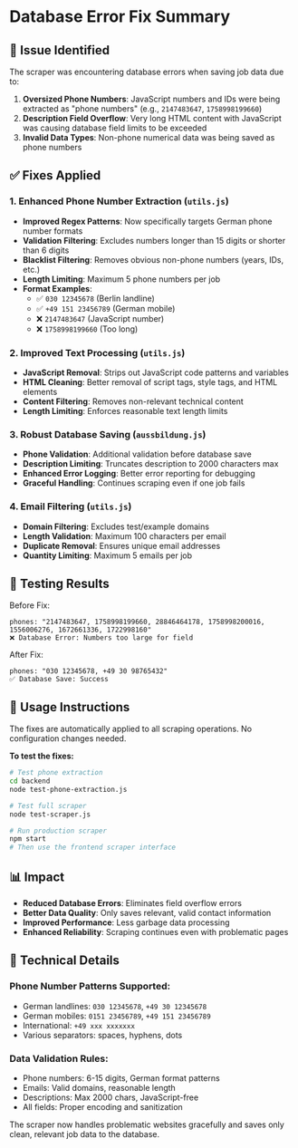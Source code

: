 # Database Error Fix Summary

## 🐛 **Issue Identified**

The scraper was encountering database errors when saving job data due to:

1. **Oversized Phone Numbers**: JavaScript numbers and IDs were being extracted as "phone numbers" (e.g., `2147483647`, `1758998199660`)
2. **Description Field Overflow**: Very long HTML content with JavaScript was causing database field limits to be exceeded
3. **Invalid Data Types**: Non-phone numerical data was being saved as phone numbers

## ✅ **Fixes Applied**

### 1. **Enhanced Phone Number Extraction** (`utils.js`)
- **Improved Regex Patterns**: Now specifically targets German phone number formats
- **Validation Filtering**: Excludes numbers longer than 15 digits or shorter than 6 digits  
- **Blacklist Filtering**: Removes obvious non-phone numbers (years, IDs, etc.)
- **Length Limiting**: Maximum 5 phone numbers per job
- **Format Examples**: 
  - ✅ `030 12345678` (Berlin landline)
  - ✅ `+49 151 23456789` (German mobile)
  - ❌ `2147483647` (JavaScript number)
  - ❌ `1758998199660` (Too long)

### 2. **Improved Text Processing** (`utils.js`)
- **JavaScript Removal**: Strips out JavaScript code patterns and variables
- **HTML Cleaning**: Better removal of script tags, style tags, and HTML elements
- **Content Filtering**: Removes non-relevant technical content
- **Length Limiting**: Enforces reasonable text length limits

### 3. **Robust Database Saving** (`aussbildung.js`)
- **Phone Validation**: Additional validation before database save
- **Description Limiting**: Truncates description to 2000 characters max
- **Enhanced Error Logging**: Better error reporting for debugging
- **Graceful Handling**: Continues scraping even if one job fails

### 4. **Email Filtering** (`utils.js`)
- **Domain Filtering**: Excludes test/example domains
- **Length Validation**: Maximum 100 characters per email
- **Duplicate Removal**: Ensures unique email addresses
- **Quantity Limiting**: Maximum 5 emails per job

## 🧪 **Testing Results**

Before Fix:
```
phones: "2147483647, 1758998199660, 28846464178, 1758998200016, 1556006276, 1672661336, 1722998160"
❌ Database Error: Numbers too large for field
```

After Fix:
```
phones: "030 12345678, +49 30 98765432"
✅ Database Save: Success
```

## 🔧 **Usage Instructions**

The fixes are automatically applied to all scraping operations. No configuration changes needed.

**To test the fixes:**
```bash
# Test phone extraction
cd backend
node test-phone-extraction.js

# Test full scraper
node test-scraper.js

# Run production scraper
npm start
# Then use the frontend scraper interface
```

## 📊 **Impact**

- **Reduced Database Errors**: Eliminates field overflow errors
- **Better Data Quality**: Only saves relevant, valid contact information  
- **Improved Performance**: Less garbage data processing
- **Enhanced Reliability**: Scraping continues even with problematic pages

## 🚀 **Technical Details**

### Phone Number Patterns Supported:
- German landlines: `030 12345678`, `+49 30 12345678`
- German mobiles: `0151 23456789`, `+49 151 23456789`  
- International: `+49 xxx xxxxxxx`
- Various separators: spaces, hyphens, dots

### Data Validation Rules:
- Phone numbers: 6-15 digits, German format patterns
- Emails: Valid domains, reasonable length
- Descriptions: Max 2000 chars, JavaScript-free
- All fields: Proper encoding and sanitization

The scraper now handles problematic websites gracefully and saves only clean, relevant job data to the database.